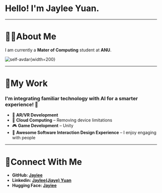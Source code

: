 ﻿# Hello! I'm Jaylee Yuan.

---

# 🐻‍❄️About Me

I am currently a **Mater of Computing** student at **ANU**. 


![self-avdar](https://github.com/Jayiee/SelfImage/blob/main/self-avadar.jpg){width=200}


---

# 🧠My Work

### I'm integrating familiar technology with AI for a smarter experience! 🥗

- 🚀 **AR/VR Development**
- 💭 **Cloud Computing** – Removing device limitations
- 🎮 **Game Development** – Unity
- 🍻 **Awesome Software Interaction Design Experience** – I enjoy engaging with people

---

# 🍕Connect With Me

- **GitHub: [Jayiee](https://github.com/Jayiee)**
- **Linkedin: [Jaylee(Jiaye) Yuan](https://www.linkedin.com/in/jaylee-jiaye-yuan-88a853252/)**
- **Hugging Face: [Jayiee](https://huggingface.co/Jayiee)**
